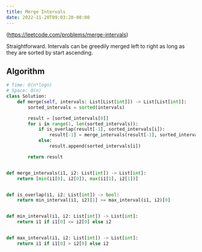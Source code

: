 ```yaml
---
title: Merge Intervals
date: 2022-11-20T09:03:20-08:00
---
```


(https://leetcode.com/problems/merge-intervals)

Straightforward. Intervals can be greedily merged left to right
as long as they are sorted by start ascending.


## Algorithm

```python
# Time: O(n*logn)
# Space: O(n)
class Solution:
    def merge(self, intervals: List[List[int]]) -> List[List[int]]:
        sorted_intervals = sorted(intervals)

        result = [sorted_intervals[0]]
        for i in range(1, len(sorted_intervals)):
            if is_overlap(result[-1], sorted_intervals[i]):
                result[-1] = merge_intervals(result[-1], sorted_intervals[i])
            else:
                result.append(sorted_intervals[i])

        return result


def merge_intervals(i1, i2: List[int]) -> List[int]:
    return [min(i1[0], i2[0]), max(i1[1], i2[1])]


def is_overlap(i1, i2: List[int]) -> bool:
    return min_interval(i1, i2)[1] >= max_interval(i1, i2)[0]


def min_interval(i1, i2: List[int]) -> List[int]:
    return i1 if i1[0] <= i2[0] else i2


def max_interval(i1, i2: List[int]) -> List[int]:
    return i1 if i1[0] > i2[0] else i2

```


